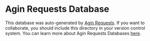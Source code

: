 # Agin Requests Database

This database was auto-generated by [Agin Requests](https://requests.agin.rocks). If you want to collaborate, you should include this directory in your version control system. You can learn more about Agin Requests Databases [here](https://docs.requests.agin.rocks/features/git-sync).